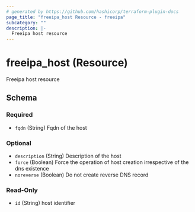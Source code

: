```yaml
---
# generated by https://github.com/hashicorp/terraform-plugin-docs
page_title: "freeipa_host Resource - freeipa"
subcategory: ""
description: |-
  Freeipa host resource
---
```


# freeipa_host (Resource)

Freeipa host resource



<!-- schema generated by tfplugindocs -->
## Schema

### Required

- `fqdn` (String) Fqdn of the host

### Optional

- `description` (String) Description of the host
- `force` (Boolean) Force the operation of host creation irrespective of the dns existence
- `noreverse` (Boolean) Do not create reverse DNS record

### Read-Only

- `id` (String) host identifier
